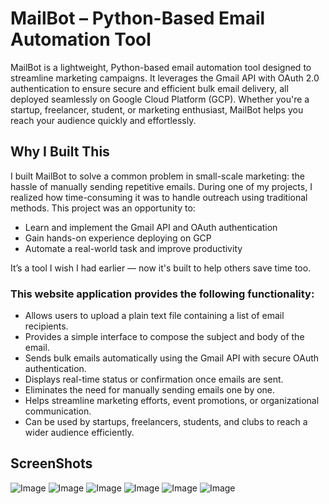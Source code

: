 # MailBot – Python-Based Email Automation Tool

MailBot is a lightweight, Python-based email automation tool designed to streamline marketing campaigns. It leverages the Gmail API with OAuth 2.0 authentication to ensure secure and efficient bulk email delivery, all deployed seamlessly on Google Cloud Platform (GCP). Whether you're a startup, freelancer, student, or marketing enthusiast, MailBot helps you reach your audience quickly and effortlessly.

## Why I Built This

I built MailBot to solve a common problem in small-scale marketing: the hassle of manually sending repetitive emails. During one of my projects, I realized how time-consuming it was to handle outreach using traditional methods. This project was an opportunity to:
- Learn and implement the Gmail API and OAuth authentication
- Gain hands-on experience deploying on GCP
- Automate a real-world task and improve productivity

It’s a tool I wish I had earlier — now it's built to help others save time too.

### This website application provides the following functionality:

- Allows users to upload a plain text file containing a list of email recipients.
- Provides a simple interface to compose the subject and body of the email.
- Sends bulk emails automatically using the Gmail API with secure OAuth authentication.
- Displays real-time status or confirmation once emails are sent.
- Eliminates the need for manually sending emails one by one.
- Helps streamline marketing efforts, event promotions, or organizational communication.
- Can be used by startups, freelancers, students, and clubs to reach a wider audience efficiently.

## ScreenShots

![Image](https://github.com/user-attachments/assets/bccb596b-75ef-485b-9cbd-eb289ae30c11)
![Image](https://github.com/user-attachments/assets/63fedd48-affc-4d27-9696-6564c8048c4f)
![Image](https://github.com/user-attachments/assets/5036edb0-c089-4af7-918f-094f2eccaad7)
![Image](https://github.com/user-attachments/assets/b899353e-69db-4c23-9774-eb60c12dd0d2)
![Image](https://github.com/user-attachments/assets/63a111b2-c29d-47bd-8293-a0b0735d57d4)
![Image](https://github.com/user-attachments/assets/fe77e156-e7e6-494c-aca6-df347c1b4769)
